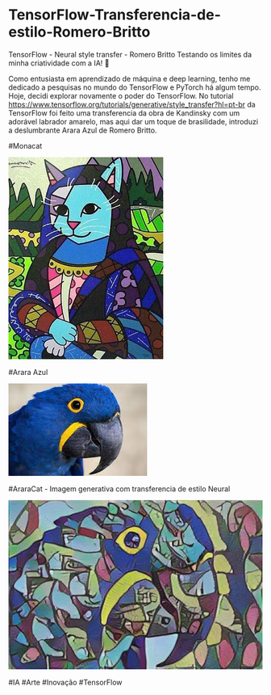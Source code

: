 # TensorFlow-Transferencia-de-estilo-Romero-Britto
TensorFlow - Neural style transfer - Romero Britto 
 Testando os limites da minha criatividade com a IA! 🚀

Como entusiasta em aprendizado de máquina e deep learning, tenho me dedicado a pesquisas no mundo do TensorFlow e PyTorch há algum tempo. Hoje, decidi explorar novamente o poder do TensorFlow. No tutorial https://www.tensorflow.org/tutorials/generative/style_transfer?hl=pt-br
da TensorFlow foi feito uma transferencia da obra de Kandinsky com um adorável labrador amarelo, mas aqui dar um toque de brasilidade, introduzi a deslumbrante Arara Azul de Romero Britto.

#Monacat

<img src="/Monacat.jpg">

#Arara Azul 

<img src="/arara.jpeg">

#AraraCat - Imagem generativa com transferencia de estilo Neural

<img src="/AraraCat.png">

#IA #Arte #Inovação #TensorFlow
